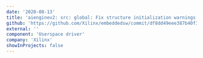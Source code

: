 ```yaml
---
date: '2020-08-13'
title: 'aienginev2: src: global: Fix structure initialization warnings(aieml)'
github: 'https://github.com/Xilinx/embeddedsw/commit/df8dd49eee387b40f3e790356cfdc28b41042bbc'
external: ''
component: 'Userspace driver'
company: 'Xilinx'
showInProjects: false
---
```

